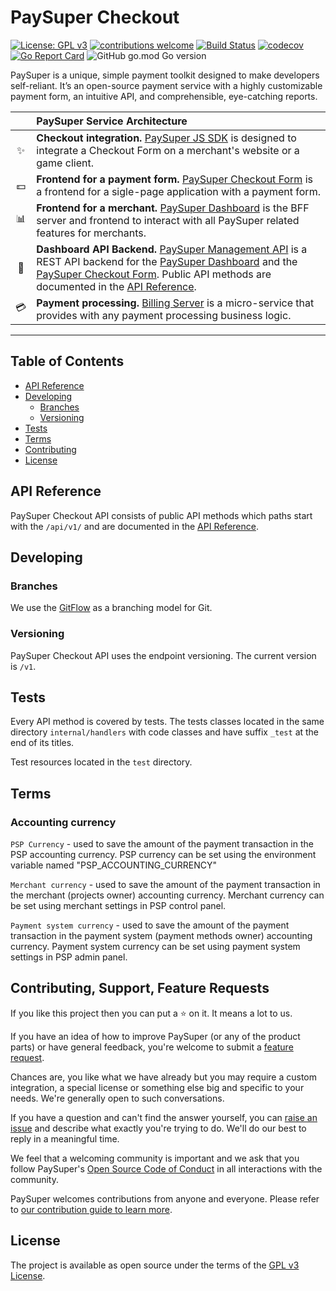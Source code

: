 # PaySuper Checkout

[![License: GPL v3](https://img.shields.io/badge/License-GPLv3-brightgreen.svg)](https://www.gnu.org/licenses/gpl-3.0) 
[![contributions welcome](https://img.shields.io/badge/contributions-welcome-brightgreen.svg?style=flat)](https://github.com/paysuper/paysuper-checkout/issues)
[![Build Status](https://travis-ci.org/paysuper/paysuper-checkout.svg?branch=master)](https://travis-ci.org/paysuper/paysuper-checkout) 
[![codecov](https://codecov.io/gh/paysuper/paysuper-checkout/branch/master/graph/badge.svg)](https://codecov.io/gh/paysuper/paysuper-checkout) 
[![Go Report Card](https://goreportcard.com/badge/github.com/paysuper/paysuper-checkout)](https://goreportcard.com/report/github.com/paysuper/paysuper-checkout) 
![GitHub go.mod Go version](https://img.shields.io/github/go-mod/go-version/paysuper/paysuper-checkout)

PaySuper is a unique, simple payment toolkit designed to make developers self-reliant. It’s an open-source payment 
service with a highly customizable payment form, an intuitive API, and comprehensible, eye-catching reports.

|   | PaySuper Service Architecture
:---: | :---
✨ | **Checkout integration.** [PaySuper JS SDK](https://github.com/paysuper/paysuper-js-sdk) is designed to integrate a Checkout Form on a merchant's website or a game client.
💵 | **Frontend for a payment form.** [PaySuper Checkout Form](https://github.com/paysuper/paysuper-payment-form) is a frontend for a sigle-page application with a payment form.
📊 | **Frontend for a merchant.** [PaySuper Dashboard](https://github.com/paysuper/paysuper-dashboard) is the BFF server and frontend to interact with all PaySuper related features for merchants.
🔧 | **Dashboard API Backend.** [PaySuper Management API](https://github.com/paysuper/paysuper-management-api) is a REST API backend for the [PaySuper Dashboard](https://github.com/paysuper/paysuper-dashboard) and the [PaySuper Checkout Form](https://github.com/paysuper/paysuper-payment-form). Public API methods are documented in the [API Reference](https://docs.pay.super.com/api).
💳 | **Payment processing.** [Billing Server](https://github.com/paysuper/paysuper-billing-server) is a micro-service that provides with any payment processing business logic.

***

## Table of Contents

- [API Reference](#api-reference)
- [Developing](#developing)
    - [Branches](#branches)
    - [Versioning](#versioning)
- [Tests](#tests)
- [Terms](#terms)
- [Contributing](#contributing-support-feature-requests)
- [License](#license)

## API Reference

PaySuper Checkout API consists of public API methods which paths start with the `/api/v1/` and are documented in 
the [API Reference](https://docs.pay.super.com/api).

## Developing

### Branches

We use the [GitFlow](https://nvie.com/posts/a-successful-git-branching-model) as a branching model for Git.

### Versioning

PaySuper Checkout API uses the endpoint versioning. The current version is `/v1`.

## Tests

Every API method is covered by tests. The tests classes located in the same directory `internal/handlers` with 
code classes and have suffix `_test` at the end of its titles.

Test resources located in the `test` directory.

## Terms

### Accounting currency

`PSP Currency` - used to save the amount of the payment transaction in the PSP accounting currency. 
PSP currency can be set using the environment variable named "PSP_ACCOUNTING_CURRENCY"

`Merchant currency` -  used to save the amount of the payment transaction in the merchant (projects owner) 
accounting currency. Merchant currency can be set using merchant settings in PSP control panel.

`Payment system currency` - used to save the amount of the payment transaction in the payment system 
(payment methods owner) accounting currency. Payment system currency can be set using payment system settings in 
PSP admin panel.

## Contributing, Support, Feature Requests
If you like this project then you can put a ⭐️ on it. It means a lot to us.

If you have an idea of how to improve PaySuper (or any of the product parts) or have general feedback, you're 
welcome to submit a [feature request](../../issues/new?assignees=&labels=&template=feature_request.md&title=).

Chances are, you like what we have already but you may require a custom integration, a special license or something 
else big and specific to your needs. We're generally open to such conversations.

If you have a question and can't find the answer yourself, you can [raise an issue](../../issues/new?assignees=&labels=&template=support-request.md&title=I+have+a+question+about+%3Cthis+and+that%3E+%5BSupport%5D) 
and describe what exactly you're trying to do. We'll do our best to reply in a meaningful time.

We feel that a welcoming community is important and we ask that you follow PaySuper's [Open Source Code of Conduct](https://github.com/paysuper/code-of-conduct/blob/master/README.md) 
in all interactions with the community.

PaySuper welcomes contributions from anyone and everyone. Please refer to [our contribution guide to learn more](CONTRIBUTING.md).

## License

The project is available as open source under the terms of the [GPL v3 License](https://www.gnu.org/licenses/gpl-3.0).

